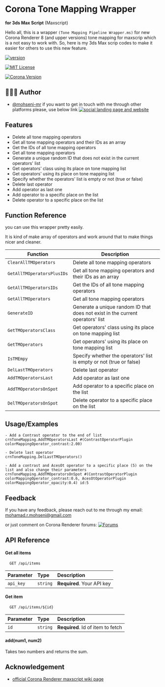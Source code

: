 
# Corona Tone Mapping Wrapper 
**for 3ds Max Script** (Maxscript)

Hello all, this is a wrapper `(Tone Mapping Pipeline Wrapper.ms)` for new Corona Renderer 8 (and upper versions) tone mapping for maxscrip which is a not easy to work with. So, here is my 3ds Max scrip codes to make it easier for others to use this new feature.



[![version](https://img.shields.io/badge/version-1.0-blue)](https://mohseni.info/bio/) 

[![MIT License](https://img.shields.io/badge/License-MIT-green.svg)](https://github.com/mohseni-mr/Corona-Tone-Mapping-Wrapper/blob/main/LICENSE)

[![Corona Version](https://img.shields.io/badge/Corona%20Renderer-v8.0%20and%20up-red)](https://corona-renderer.com/)
## 👨🏻‍💻 Author

- [@mohseni-mr](https://github.com/mohseni-mr)
if you want to get in touch with me through other platforms please, use below link
[![social landing page and website](https://img.shields.io/badge/my_social_langind_page-FF0000?style=for-the-badge)](https://mohseni.info/bio/)
## Features

- Delete all tone mapping operators
- Get all tone mapping operators and their IDs as an array
- Get the IDs of all tone mapping operators
- Get all tone mapping operators
- Generate a unique random ID that does not exist in the current operators' list
- Get operators' class using its place on tone mapping list
- Get operators' using its place on tone mapping list
- Specify whether the operators' list is empty or not (true or false)
- Delete last operator
- Add operator as last one
- Add operator to a specific place on the list
- Delete operator to a specific place on the list
## Function Reference

you can use this wrapper pretty easily. 

It is kind of make array of operators and work around that to make things nicer and cleaner.

| Function | Description |
| ----------------- | ----------------- |
| `ClearAllTMOperators` | Delete all tone mapping operators |
| `GetAllTMOperatorsPlusIDs` | Get all tone mapping operators and their IDs as an array |
| `GetAllTMOperatorsIDs` | Get the IDs of all tone mapping operators |
| `GetAllTMOperators` | Get all tone mapping operators |
| `GenerateID` | Generate a unique random ID that does not exist in the current operators' list |
| `GetTMOperatorsClass` | Get operators' class using its place on tone mapping list |
| `GetTMOperators` | Get operators' using its place on tone mapping list |
| `IsTMEmpy` | Specify whether the operators' list is empty or not (true or false) |
| `DelLastTMOperators` | Delete last operator |
| `AddTMOperatorsLast` | Add operator as last one |
| `AddTMOperatorsOnSpot` | Add operator to a specific place on the list |
| `DelTMOperatorsOnSpot` | Delete operator to a specific place on the list |

## Usage/Examples

```
- Add a Contrast operator to the end of list
crnToneMapping.AddTMOperatorsLast #(ContrastOperatorPlugin colorMappingOperator_contrast:2.00)

- Delete last operator
crnToneMapping.DelLastTMOperators()

- Add a contrast and AcesOt operator to a specific place (5) on the list and also change their parameters
crnToneMapping.AddTMOperatorsOnSpot #(ContrastOperatorPlugin colorMappingOperator_contrast:0.6, AcesOtOperatorPlugin colorMappingOperator_opacity:0.4) id:5
```


## Feedback

If you have any feedback, please reach out to me through my email:
mohamad.r.mohseni@gmail.com

or just comment on Corona Renderer forums:
[![Forums](https://img.shields.io/badge/-Topic%20on%20Corona%20Renderer%20Forums-orange)](https://forum.corona-renderer.com/index.php?topic=37407.0)



## API Reference

#### Get all items

```http
  GET /api/items
```

| Parameter | Type     | Description                |
| :-------- | :------- | :------------------------- |
| `api_key` | `string` | **Required**. Your API key |

#### Get item

```http
  GET /api/items/${id}
```

| Parameter | Type     | Description                       |
| :-------- | :------- | :-------------------------------- |
| `id`      | `string` | **Required**. Id of item to fetch |

#### add(num1, num2)

Takes two numbers and returns the sum.


## Acknowledgement



 - [official Corona Renderer maxscript wiki page](https://wiki.corona-renderer.com/maxscript)
